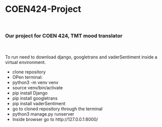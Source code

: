 # COEN424-Project

<br>
<h3>Our project for COEN 424, TMT mood translator</h3>
<br>
<br>
To run need to download django, googletrans and vaderSentiment inside a virtual environment.
<ul>
  <li>clone repository</li>
  <li>OPen terminal:</li>
  <li>python3 -m venv venv</li>
  <li>source venv/bin/activate</li>
  <li>pip install Django</li>
  <li>pip install googletrans</li>
  <li>pip install vaderSentiment</li>
  <li>go to cloned repository through the terminal</li>
  <li>python3 manage.py runserver</li>
  <li>Inside browser go to http://127.0.0.1:8000/ </li>
  </ul>

